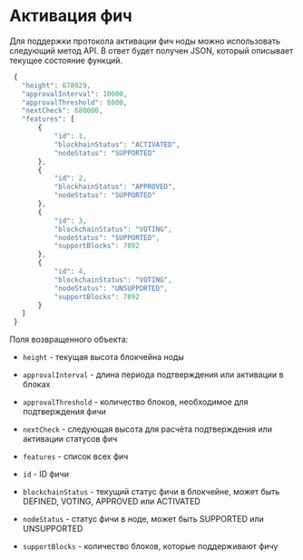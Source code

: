 # Активация фич

Для поддержки протокола активации фич ноды можно использовать следующий метод API. В ответ будет получен JSON, который описывает текущее состояние функций.

```js
 {
   "height": 678929,
   "approvalInterval": 10000,
   "approvalThreshold": 8000,
   "nextCheck": 680000,
   "features": [
       {
           "id": 1,
           "blockhainStatus": "ACTIVATED",
           "nodeStatus": "SUPPORTED"
       },
       {
           "id": 2,
           "blockhainStatus": "APPROVED",
           "nodeStatus": "SUPPORTED"
       },
       {
           "id": 3,
           "blockchainStatus": "VOTING",
           "nodeStatus": "SUPPORTED",
           "supportBlocks": 7892
       },
       {
           "id": 4,
           "blockchainStatus": "VOTING",
           "nodeStatus": "UNSUPPORTED",
           "supportBlocks": 7892
       }
   ]
 }
```

Поля возвращенного объекта:

* `height` - текущая высота блокчейна ноды

* `approvalInterval` - длина периода подтверждения или активации в блоках

* `approvalThreshold` - количество блоков, необходимое для подтверждения фичи

* `nextCheck` - следующая высота для расчёта подтверждения или активации статусов фич

* `features` - список всех фич

* `id` - ID фичи

* `blockchainStatus` - текущий статус фичи в блокчейне, может быть DEFINED, VOTING, APPROVED или ACTIVATED

* `nodeStatus` - статус фичи в ноде, может быть SUPPORTED или UNSUPPORTED

* `supportBlocks` - количество блоков, которые поддерживают фичу
